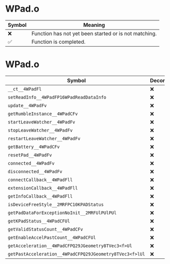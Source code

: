 # WPad.o
| Symbol | Meaning 
| ------------- | ------------- 
| :x: | Function has not yet been started or is not matching. 
| :white_check_mark: | Function is completed. 


# WPad.o
| Symbol | Decompiled? |
| ------------- | ------------- |
| `__ct__4WPadFl` | :x: |
| `setReadInfo__4WPadFP16WPadReadDataInfo` | :x: |
| `update__4WPadFv` | :x: |
| `getRumbleInstance__4WPadCFv` | :x: |
| `startLeaveWatcher__4WPadFv` | :x: |
| `stopLeaveWatcher__4WPadFv` | :x: |
| `restartLeaveWatcher__4WPadFv` | :x: |
| `getBattery__4WPadCFv` | :x: |
| `resetPad__4WPadFv` | :x: |
| `connected__4WPadFv` | :x: |
| `disconnected__4WPadFv` | :x: |
| `connectCallback__4WPadFll` | :x: |
| `extensionCallback__4WPadFll` | :x: |
| `getInfoCallback__4WPadFll` | :x: |
| `isDeviceFreeStyle__2MRFPC10KPADStatus` | :x: |
| `getPadDataForExceptionNoInit__2MRFUlPUlPUl` | :x: |
| `getKPadStatus__4WPadCFUl` | :x: |
| `getValidStatusCount__4WPadCFv` | :x: |
| `getEnableAccelPastCount__4WPadCFUl` | :x: |
| `getAcceleration__4WPadCFPQ29JGeometry8TVec3<f>Ul` | :x: |
| `getPastAcceleration__4WPadCFPQ29JGeometry8TVec3<f>lUl` | :x: |

